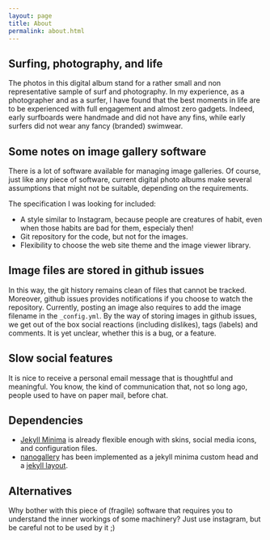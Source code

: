```yaml
---
layout: page
title: About
permalink: about.html 
---
```


## Surfing, photography, and life
The photos in this digital album stand for a rather small and non representative sample of surf and photography. In my experience, as a photographer and as a surfer, I have found that the best moments in life are to be experienced with full engagement and almost zero gadgets. Indeed, early surfboards were handmade and did not have any fins, while early surfers did not wear any fancy (branded) swimwear.

## Some notes on image gallery software
There is a lot of software available for managing image galleries. Of course, just like any piece of software, current digital photo albums make several assumptions that might not be suitable, depending on the requirements.

The specification I was looking for included:

* A style similar to Instagram, because people are creatures of habit, even when those habits are bad for them, especialy then!
* Git repository for the code, but not for the images.
* Flexibility to choose the web site theme and the image viewer library.

## Image files are stored in github issues
In this way, the git history remains clean of files that cannot be tracked. Moreover, github issues provides notifications if you choose to watch the repository. Currently, posting an image also requires to add the image filename in the `_config.yml`. By the way of storing images in github issues, we get out of the box social reactions (including dislikes), tags (labels) and comments. It is yet unclear, whether this is a bug, or a feature.

## Slow social features
It is nice to receive a personal email message that is thoughtful and meaningful. You know, the kind of communication that, not so long ago, people used to have on paper mail, before chat.

## Dependencies

* [Jekyll Minima](https://github.com/jekyll/minima) is already flexible enough with skins, social media icons, and configuration files.
* [nanogallery](https://nanogallery2.nanostudio.org) has been implemented as a jekyll minima custom head and a [jekyll layout](https://jekyllrb.com/docs/layouts/).

## Alternatives

Why bother with this piece of (fragile) software that requires you to understand the inner workings of some machinery? Just use instagram, but be careful not to be used by it ;)




